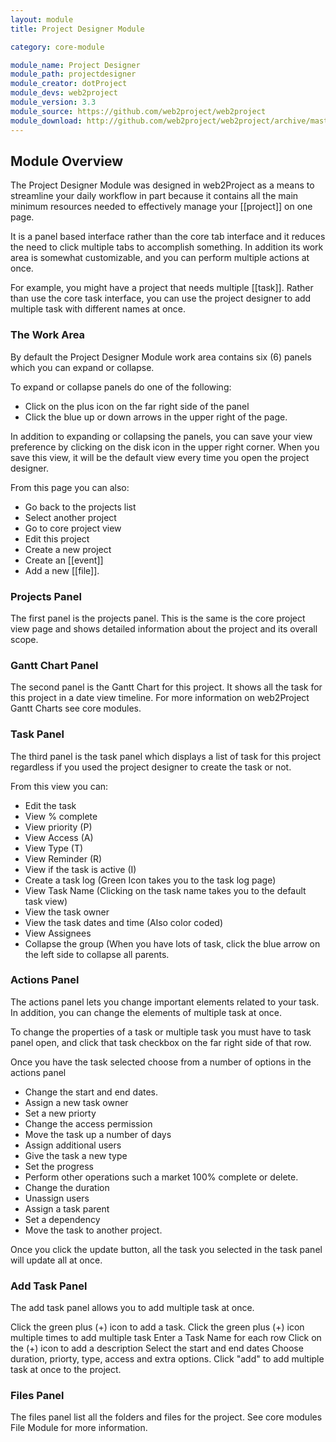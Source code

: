```yaml
---
layout: module
title: Project Designer Module

category: core-module

module_name: Project Designer
module_path: projectdesigner
module_creator: dotProject
module_devs: web2project
module_version: 3.3
module_source: https://github.com/web2project/web2project
module_download: http://github.com/web2project/web2project/archive/master.zip
---
```


## Module Overview

The Project Designer Module was designed in web2Project as a means to streamline your daily workflow in part because it contains all the main minimum resources needed to effectively manage your [[project]] on one page.

It is a panel based interface rather than the core tab interface and it reduces the need to click multiple tabs to accomplish something.  In addition its work area is somewhat customizable, and you can perform multiple actions at once.

For example, you might have a project that needs multiple [[task]]. Rather than use the core task interface, you can use the project designer to add multiple task with different names at once.

### The Work Area

By default the Project Designer Module work area contains six (6) panels which you can expand or collapse.

To expand or collapse panels do one of the following:

* Click on the plus icon on the far right side of the panel
* Click the blue up or down arrows in the upper right of the page.

In addition to expanding or collapsing the panels, you can save your view preference by clicking on the disk icon in the upper right corner. When you save this view, it will be the default view every time you open the project designer.

From this page you can also:

* Go back to the projects list
* Select another project
* Go to core project view
* Edit this project
* Create a new project
* Create an [[event]]
* Add a new [[file]].

### Projects Panel

The first panel is the projects panel. This is the same is the core project view page and shows detailed information about the project and its overall scope.

### Gantt Chart Panel

The second panel is the Gantt Chart for this project. It shows all the task for this project in a date view timeline. For more information on web2Project Gantt Charts see core modules.

### Task Panel

The third panel is the task panel which displays a list of task for this project regardless if you used the project designer to create the task or not.

 From this view you can:

* Edit the task
* View % complete
* View priority (P)
* View Access (A)
* View Type (T)
* View Reminder (R)
* View if the task is active (I)
* Create a task log (Green Icon takes you to the task log page)
* View Task Name (Clicking on the task name takes you to the default task view)
* View the task owner
* View the task dates and time (Also color coded)
* View Assignees
* Collapse the group (When you have lots of task, click the blue arrow on the left side to collapse all parents.

### Actions Panel

The actions panel lets you change important elements related to your task. In addition, you can change the elements of multiple task at once.

To change the properties of a task or multiple task you must have to task panel open, and click that task checkbox on the far right side of that row.

Once you have the task selected choose from a number of options in the actions panel

* Change the start and end dates.
* Assign a new task owner
* Set a new priorty
* Change the access permission
* Move the task up a number of days
* Assign additional users
* Give the task a new type
* Set the progress
* Perform other operations such a market 100% complete or delete.
* Change the duration
* Unassign users
* Assign a task parent
* Set a dependency
* Move the task to another project.

Once you click the update button, all the task you selected in the task panel will update all at once.

### Add Task Panel

The add task panel allows you to add multiple task at once.

Click the green plus (+) icon to add a task.
Click the green plus (+) icon multiple times to add multiple task
Enter a Task Name for each row
Click on the (+) icon to add a description
Select the start and end dates
Choose duration, priorty, type, access and extra options.
Click "add" to add multiple task at once to the project.

### Files Panel

The files panel list all the folders and files for the project. See core modules File Module for more information.
